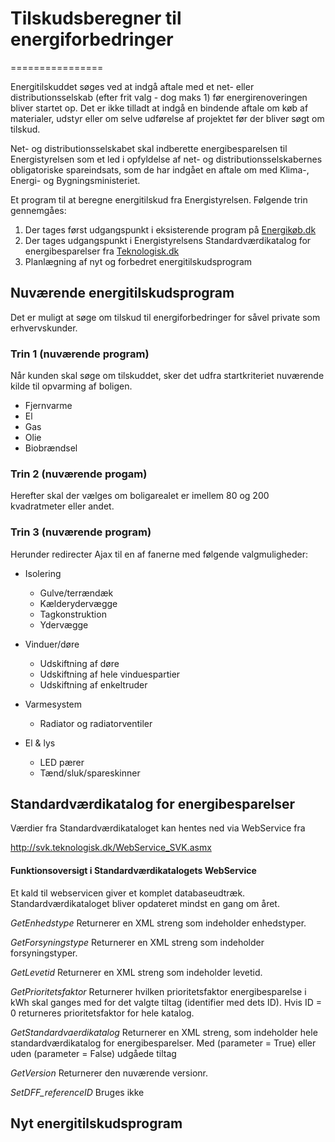 # Tilskudsberegner til energiforbedringer
================

Energitilskuddet søges ved at indgå aftale med et net- eller distributionsselskab (efter frit valg - dog maks 1) før energirenoveringen bliver startet op. Det er ikke tilladt at indgå en bindende aftale om køb af materialer, udstyr eller om selve udførelse af projektet før der bliver søgt om tilskud. 

Net- og distributionsselskabet skal indberette energibesparelsen til Energistyrelsen som et led i opfyldelse af net- og distributionsselskabernes obligatoriske spareindsats, som de har indgået en aftale om med Klima-, Energi- og Bygningsministeriet. 

Et program til at beregne energitilskud fra Energistyrelsen. Følgende trin gennemgåes:

1. Der tages først udgangspunkt i eksisterende program på [Energikøb.dk](http://energikoeb.dk/)
2. Der tages udgangspunkt i Energistyrelsens Standardværdikatalog for energibesparelser fra [Teknologisk.dk](http://svk.teknologisk.dk/Pages_open/Default.aspx)
3. Planlægning af nyt og forbedret energitilskudsprogram

## Nuværende energitilskudsprogram

Det er muligt at søge om tilskud til energiforbedringer for såvel private som erhvervskunder.

### Trin 1 (nuværende program)
Når kunden skal søge om tilskuddet, sker det udfra startkriteriet nuværende kilde til opvarming af boligen.

- Fjernvarme
- El
- Gas
- Olie
- Biobrændsel

### Trin 2 (nuværende progam)
Herefter skal der vælges om boligarealet er imellem 80 og 200 kvadratmeter eller andet.

### Trin 3 (nuværende program)
Herunder redirecter Ajax til en af fanerne med følgende valgmuligheder:
- Isolering
  - Gulve/terrændæk
  - Kælderydervægge
  - Tagkonstruktion
  - Ydervægge

- Vinduer/døre
  - Udskiftning af døre
  - Udskiftning af hele vinduespartier
  - Udskiftning af enkeltruder

- Varmesystem
  - Radiator og radiatorventiler

- El & lys
  - LED pærer
  - Tænd/sluk/spareskinner

## Standardværdikatalog for energibesparelser

Værdier fra Standardværdikataloget kan hentes ned via WebService fra

http://svk.teknologisk.dk/WebService_SVK.asmx

#### Funktionsoversigt i Standardværdikatalogets WebService
Et kald til webservicen giver et komplet databaseudtræk. Standardværdikataloget bliver opdateret mindst en gang om året.

*GetEnhedstype*
Returnerer en XML streng som indeholder enhedstyper.

*GetForsyningstype*
Returnerer en XML streng som indeholder forsyningstyper.

*GetLevetid*
Returnerer en XML streng som indeholder levetid.

*GetPrioritetsfaktor*
Returnerer hvilken prioritetsfaktor energibesparelse i kWh skal ganges med for det valgte tiltag (identifier med dets ID). Hvis ID = 0 returneres prioritetsfaktor for hele katalog.

*GetStandardvaerdikatalog*
Returnerer en XML streng, som indeholder hele standardværdikatalog for energibesparelser. Med (parameter = True) eller uden (parameter = False) udgåede tiltag

*GetVersion*
Returnerer den nuværende versionr.

*SetDFF_referenceID*
Bruges ikke

## Nyt energitilskudsprogram

